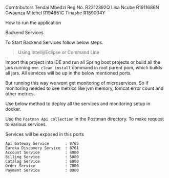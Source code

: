 Corntributors
Tendai Mbedzi Reg No. R2212392Q
Lisa Ncube R1911686N
Gwaunza Mitchel R194851C
Tinashe R189004Y


How to run the application

Backend Services
>
To Start Backend Services follow below steps.
>Using Intellij/Eclipse or Command Line

Import this project into IDE and run all Spring boot projects or 
build all the jars running `mvn clean install` command in root parent pom, which builds all jars.
All services will be up in the below mentioned ports.

But running this way we wont get monitoring of microservices. 
So if monitoring needed to see metrics like jvm memory, tomcat error count and other metrics.

Use below method to deploy all the services and monitoring setup in docker.

Use the `Postman Api collection` in the Postman directory. To make request to various services.

Services will be exposed in this ports

```
Api Gateway Service       : 8765
Eureka Discovery Service  : 8761
Account Service           : 4000
Billing Service           : 5000
Catalog Service           : 6000
Order Service             : 7000
Payment Service           : 8000
```
